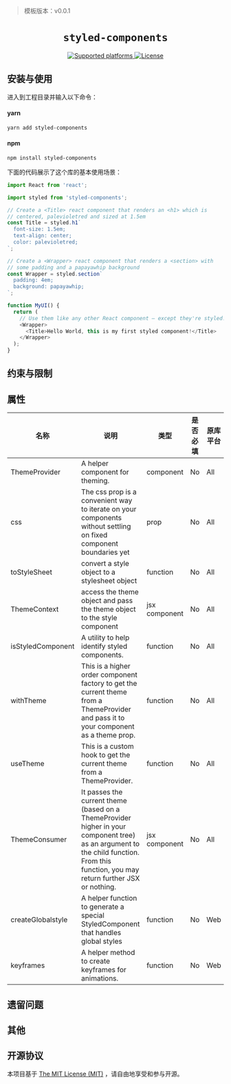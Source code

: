 > 模板版本：v0.0.1

<p align="center">
  <h1 align="center"> <code>styled-components</code> </h1>
</p>
<p align="center">
    <a href="https://github.com/styled-components/styled-components">
        <img src="https://img.shields.io/badge/platforms-android%20|%20harmony%20-lightgrey.svg" alt="Supported platforms" />
    </a>
    <a href="https://github.com/styled-components/styled-components/blob/main/LICENSE">
        <img src="https://img.shields.io/badge/license-MIT-green.svg" alt="License" />
    </a>
</p>

## 安装与使用

进入到工程目录并输入以下命令：

#### **yarn**

```bash
yarn add styled-components
```
<!-- tabs:start -->

#### **npm**

```bash
npm install styled-components
```

<!-- tabs:end -->

下面的代码展示了这个库的基本使用场景：

```js
import React from 'react';

import styled from 'styled-components';

// Create a <Title> react component that renders an <h1> which is
// centered, palevioletred and sized at 1.5em
const Title = styled.h1`
  font-size: 1.5em;
  text-align: center;
  color: palevioletred;
`;

// Create a <Wrapper> react component that renders a <section> with
// some padding and a papayawhip background
const Wrapper = styled.section`
  padding: 4em;
  background: papayawhip;
`;

function MyUI() {
  return (
    // Use them like any other React component – except they're styled!
    <Wrapper>
      <Title>Hello World, this is my first styled component!</Title>
    </Wrapper>
  );
}
```

## 约束与限制

## 属性

| 名称 | 说明 | 类型 | 是否必填 | 原库平台 | 鸿蒙支持 |
| ---- | ---- | ---- | -------- | -------- | -------- |
| ThemeProvider | A helper component for theming. | component | No | All | Yes |
| css | The css prop is a convenient way to iterate on your components without settling on fixed component boundaries yet | prop | No | All | Yes |
| toStyleSheet | convert a style object to a stylesheet object | function | No | All | Yes |
| ThemeContext | access the theme object and pass the theme object to the style component | jsx component | No | All | Yes |
| isStyledComponent | A utility to help identify styled components. | function | No | All | Yes |
| withTheme | This is a higher order component factory to get the current theme from a ThemeProvider and pass it to your component as a theme prop. | function | No | All | Yes |
| useTheme | This is a custom hook to get the current theme from a ThemeProvider. | function | No | All | Yes |
| ThemeConsumer | It passes the current theme (based on a ThemeProvider higher in your component tree) as an argument to the child function. From this function, you may return further JSX or nothing. |jsx component  | No | All | Yes |
| createGlobalstyle |  A helper function to generate a special StyledComponent that handles global styles| function | No | Web | No |
| keyframes | A helper method to create keyframes for animations. | function | No | Web | No |

## 遗留问题

## 其他

## 开源协议

本项目基于 [The MIT License (MIT)](https://github.com/styled-components/styled-components/blob/main/LICENSE) ，请自由地享受和参与开源。
